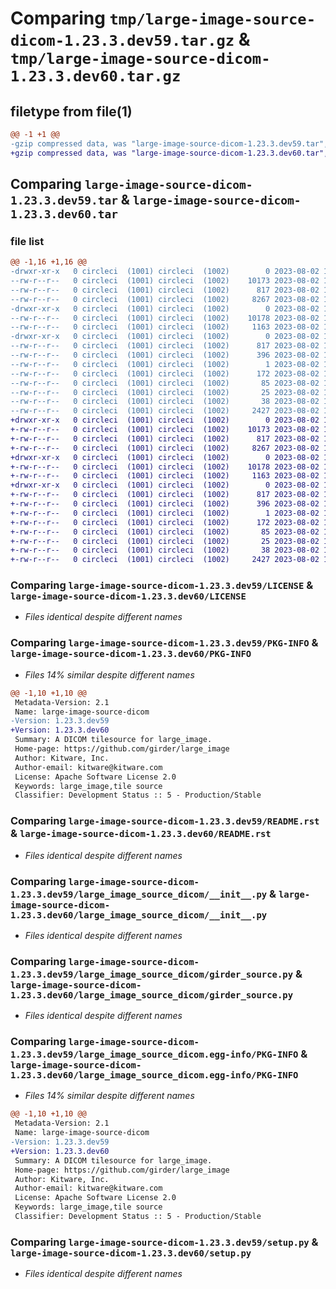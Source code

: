 # Comparing `tmp/large-image-source-dicom-1.23.3.dev59.tar.gz` & `tmp/large-image-source-dicom-1.23.3.dev60.tar.gz`

## filetype from file(1)

```diff
@@ -1 +1 @@
-gzip compressed data, was "large-image-source-dicom-1.23.3.dev59.tar", last modified: Wed Aug  2 19:37:09 2023, max compression
+gzip compressed data, was "large-image-source-dicom-1.23.3.dev60.tar", last modified: Wed Aug  2 19:37:20 2023, max compression
```

## Comparing `large-image-source-dicom-1.23.3.dev59.tar` & `large-image-source-dicom-1.23.3.dev60.tar`

### file list

```diff
@@ -1,16 +1,16 @@
-drwxr-xr-x   0 circleci  (1001) circleci  (1002)        0 2023-08-02 19:37:09.639325 large-image-source-dicom-1.23.3.dev59/
--rw-r--r--   0 circleci  (1001) circleci  (1002)    10173 2023-08-02 19:37:09.000000 large-image-source-dicom-1.23.3.dev59/LICENSE
--rw-r--r--   0 circleci  (1001) circleci  (1002)      817 2023-08-02 19:37:09.639325 large-image-source-dicom-1.23.3.dev59/PKG-INFO
--rw-r--r--   0 circleci  (1001) circleci  (1002)     8267 2023-08-02 19:37:09.000000 large-image-source-dicom-1.23.3.dev59/README.rst
-drwxr-xr-x   0 circleci  (1001) circleci  (1002)        0 2023-08-02 19:37:09.639325 large-image-source-dicom-1.23.3.dev59/large_image_source_dicom/
--rw-r--r--   0 circleci  (1001) circleci  (1002)    10178 2023-08-02 19:36:19.000000 large-image-source-dicom-1.23.3.dev59/large_image_source_dicom/__init__.py
--rw-r--r--   0 circleci  (1001) circleci  (1002)     1163 2023-08-02 19:36:19.000000 large-image-source-dicom-1.23.3.dev59/large_image_source_dicom/girder_source.py
-drwxr-xr-x   0 circleci  (1001) circleci  (1002)        0 2023-08-02 19:37:09.639325 large-image-source-dicom-1.23.3.dev59/large_image_source_dicom.egg-info/
--rw-r--r--   0 circleci  (1001) circleci  (1002)      817 2023-08-02 19:37:09.000000 large-image-source-dicom-1.23.3.dev59/large_image_source_dicom.egg-info/PKG-INFO
--rw-r--r--   0 circleci  (1001) circleci  (1002)      396 2023-08-02 19:37:09.000000 large-image-source-dicom-1.23.3.dev59/large_image_source_dicom.egg-info/SOURCES.txt
--rw-r--r--   0 circleci  (1001) circleci  (1002)        1 2023-08-02 19:37:09.000000 large-image-source-dicom-1.23.3.dev59/large_image_source_dicom.egg-info/dependency_links.txt
--rw-r--r--   0 circleci  (1001) circleci  (1002)      172 2023-08-02 19:37:09.000000 large-image-source-dicom-1.23.3.dev59/large_image_source_dicom.egg-info/entry_points.txt
--rw-r--r--   0 circleci  (1001) circleci  (1002)       85 2023-08-02 19:37:09.000000 large-image-source-dicom-1.23.3.dev59/large_image_source_dicom.egg-info/requires.txt
--rw-r--r--   0 circleci  (1001) circleci  (1002)       25 2023-08-02 19:37:09.000000 large-image-source-dicom-1.23.3.dev59/large_image_source_dicom.egg-info/top_level.txt
--rw-r--r--   0 circleci  (1001) circleci  (1002)       38 2023-08-02 19:37:09.639325 large-image-source-dicom-1.23.3.dev59/setup.cfg
--rw-r--r--   0 circleci  (1001) circleci  (1002)     2427 2023-08-02 19:36:19.000000 large-image-source-dicom-1.23.3.dev59/setup.py
+drwxr-xr-x   0 circleci  (1001) circleci  (1002)        0 2023-08-02 19:37:20.598912 large-image-source-dicom-1.23.3.dev60/
+-rw-r--r--   0 circleci  (1001) circleci  (1002)    10173 2023-08-02 19:37:20.000000 large-image-source-dicom-1.23.3.dev60/LICENSE
+-rw-r--r--   0 circleci  (1001) circleci  (1002)      817 2023-08-02 19:37:20.598912 large-image-source-dicom-1.23.3.dev60/PKG-INFO
+-rw-r--r--   0 circleci  (1001) circleci  (1002)     8267 2023-08-02 19:37:20.000000 large-image-source-dicom-1.23.3.dev60/README.rst
+drwxr-xr-x   0 circleci  (1001) circleci  (1002)        0 2023-08-02 19:37:20.598912 large-image-source-dicom-1.23.3.dev60/large_image_source_dicom/
+-rw-r--r--   0 circleci  (1001) circleci  (1002)    10178 2023-08-02 19:36:33.000000 large-image-source-dicom-1.23.3.dev60/large_image_source_dicom/__init__.py
+-rw-r--r--   0 circleci  (1001) circleci  (1002)     1163 2023-08-02 19:36:33.000000 large-image-source-dicom-1.23.3.dev60/large_image_source_dicom/girder_source.py
+drwxr-xr-x   0 circleci  (1001) circleci  (1002)        0 2023-08-02 19:37:20.598912 large-image-source-dicom-1.23.3.dev60/large_image_source_dicom.egg-info/
+-rw-r--r--   0 circleci  (1001) circleci  (1002)      817 2023-08-02 19:37:20.000000 large-image-source-dicom-1.23.3.dev60/large_image_source_dicom.egg-info/PKG-INFO
+-rw-r--r--   0 circleci  (1001) circleci  (1002)      396 2023-08-02 19:37:20.000000 large-image-source-dicom-1.23.3.dev60/large_image_source_dicom.egg-info/SOURCES.txt
+-rw-r--r--   0 circleci  (1001) circleci  (1002)        1 2023-08-02 19:37:20.000000 large-image-source-dicom-1.23.3.dev60/large_image_source_dicom.egg-info/dependency_links.txt
+-rw-r--r--   0 circleci  (1001) circleci  (1002)      172 2023-08-02 19:37:20.000000 large-image-source-dicom-1.23.3.dev60/large_image_source_dicom.egg-info/entry_points.txt
+-rw-r--r--   0 circleci  (1001) circleci  (1002)       85 2023-08-02 19:37:20.000000 large-image-source-dicom-1.23.3.dev60/large_image_source_dicom.egg-info/requires.txt
+-rw-r--r--   0 circleci  (1001) circleci  (1002)       25 2023-08-02 19:37:20.000000 large-image-source-dicom-1.23.3.dev60/large_image_source_dicom.egg-info/top_level.txt
+-rw-r--r--   0 circleci  (1001) circleci  (1002)       38 2023-08-02 19:37:20.598912 large-image-source-dicom-1.23.3.dev60/setup.cfg
+-rw-r--r--   0 circleci  (1001) circleci  (1002)     2427 2023-08-02 19:36:33.000000 large-image-source-dicom-1.23.3.dev60/setup.py
```

### Comparing `large-image-source-dicom-1.23.3.dev59/LICENSE` & `large-image-source-dicom-1.23.3.dev60/LICENSE`

 * *Files identical despite different names*

### Comparing `large-image-source-dicom-1.23.3.dev59/PKG-INFO` & `large-image-source-dicom-1.23.3.dev60/PKG-INFO`

 * *Files 14% similar despite different names*

```diff
@@ -1,10 +1,10 @@
 Metadata-Version: 2.1
 Name: large-image-source-dicom
-Version: 1.23.3.dev59
+Version: 1.23.3.dev60
 Summary: A DICOM tilesource for large_image.
 Home-page: https://github.com/girder/large_image
 Author: Kitware, Inc.
 Author-email: kitware@kitware.com
 License: Apache Software License 2.0
 Keywords: large_image,tile source
 Classifier: Development Status :: 5 - Production/Stable
```

### Comparing `large-image-source-dicom-1.23.3.dev59/README.rst` & `large-image-source-dicom-1.23.3.dev60/README.rst`

 * *Files identical despite different names*

### Comparing `large-image-source-dicom-1.23.3.dev59/large_image_source_dicom/__init__.py` & `large-image-source-dicom-1.23.3.dev60/large_image_source_dicom/__init__.py`

 * *Files identical despite different names*

### Comparing `large-image-source-dicom-1.23.3.dev59/large_image_source_dicom/girder_source.py` & `large-image-source-dicom-1.23.3.dev60/large_image_source_dicom/girder_source.py`

 * *Files identical despite different names*

### Comparing `large-image-source-dicom-1.23.3.dev59/large_image_source_dicom.egg-info/PKG-INFO` & `large-image-source-dicom-1.23.3.dev60/large_image_source_dicom.egg-info/PKG-INFO`

 * *Files 14% similar despite different names*

```diff
@@ -1,10 +1,10 @@
 Metadata-Version: 2.1
 Name: large-image-source-dicom
-Version: 1.23.3.dev59
+Version: 1.23.3.dev60
 Summary: A DICOM tilesource for large_image.
 Home-page: https://github.com/girder/large_image
 Author: Kitware, Inc.
 Author-email: kitware@kitware.com
 License: Apache Software License 2.0
 Keywords: large_image,tile source
 Classifier: Development Status :: 5 - Production/Stable
```

### Comparing `large-image-source-dicom-1.23.3.dev59/setup.py` & `large-image-source-dicom-1.23.3.dev60/setup.py`

 * *Files identical despite different names*

